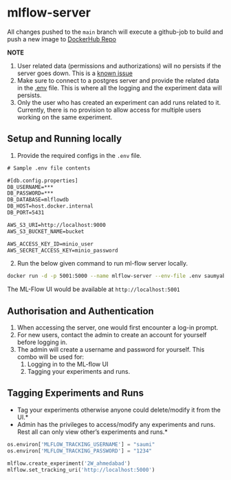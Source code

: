 # mlflow-server

All changes pushed to the `main` branch will execute a github-job to build and push a new image to [DockerHub Repo](https://hub.docker.com/repository/docker/saumyabhatt106/mlflow-server/general)

**NOTE**

1. User related data (permissions and authorizations) will no persists if the server goes down. This is a [known issue](https://github.com/mlflow/mlflow/issues/9155)
2. Make sure to connect to a postgres server and provide the related data in the [.env](./.env) file. This is where all the logging and the experiment data will persists.
3. Only the user who has created an experiment can add runs related to it. Currently, there is no provision to allow access for multiple users working on the same experiment.

## Setup and Running locally

1. Provide the required configs in the `.env` file.

```txt
# Sample .env file contents

#[db.config.properties]
DB_USERNAME=***
DB_PASSWORD=***
DB_DATABASE=mlflowdb
DB_HOST=host.docker.internal
DB_PORT=5431

AWS_S3_URI=http://localhost:9000
AWS_S3_BUCKET_NAME=bucket

AWS_ACCESS_KEY_ID=minio_user
AWS_SECRET_ACCESS_KEY=minio_password

```

2. Run the below given command to run ml-flow server locally.

```bash
docker run -d -p 5001:5000 --name mlflow-server --env-file .env saumyabhatt106/mlflow-server
```

The ML-Flow UI would be available at `http://localhost:5001`

## Authorisation and Authentication

1. When accessing the server, one would first encounter a log-in prompt.
2. For new users, contact the admin to create an account for yourself before logging in.
3. The admin will create a username and password for yourself. This combo will be used for:
    1. Logging in to the ML-flow UI
    2. Tagging your experiments and runs.
  
## Tagging Experiments and Runs

* Tag your experiments otherwise anyone could delete/modify it from the UI.*
* Admin has the privileges to access/modify any experiments and runs. Rest all can only view other’s experiments and runs.*

```python
os.environ['MLFLOW_TRACKING_USERNAME'] = "saumi"
os.environ['MLFLOW_TRACKING_PASSWORD'] = "1234"

mlflow.create_experiment('2W_ahmedabad')
mlflow.set_tracking_uri('http://localhost:5000')
```
